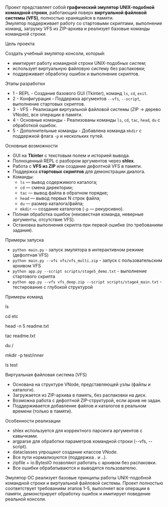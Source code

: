 Проект представляет собой **графический эмулятор UNIX-подобной командной строки**, работающий поверх **виртуальной файловой системы (VFS)**, полностью хранящейся в памяти.  
Эмулятор поддерживает работу со стартовыми скриптами, выполнение команд, загрузку VFS из ZIP-архива и реализует базовые команды командной строки.

Цель проекта

Создать учебный эмулятор консоли, который:
- имитирует работу командной строки UNIX-подобных систем;
- использует виртуальную файловую систему без распаковки;
- поддерживает обработку ошибок и выполнение скриптов.

Этапы разработки

- 1 - REPL - Создание базового GUI (Tkinter), команд `ls`, `cd`, `exit`.
- 2 - Конфигурация - Поддержка аргументов `--vfs`, `--script`, выполнение стартовых скриптов.
- 3 - VFS - Реализация виртуальной файловой системы (ZIP → дерево VNode), все операции в памяти.
- 4 - Основные команды - Реализованы команды `ls`, `cd`, `tac`, `head`, `du` с обработкой ошибок.
- 5 - Дополнительные команды - Добавлена команда `mkdir` с поддержкой флага `-p` и нескольких путей.

Основные возможности

- GUI на **Tkinter** с текстовым полем и историей вывода.  
- Полноценный REPL с разбором аргументов через **shlex**.  
- Работа с **VFS из ZIP** или создание дефолтной VFS в памяти.  
- Поддержка **стартовых скриптов** для демонстрации диалога.  
- Команды:
  - `ls` — вывод содержимого каталога;
  - `cd` — смена директории;
  - `tac` — вывод файла в обратном порядке;
  - `head` — вывод первых N строк файла;
  - `du` — размер каталога/файла;
  - `mkdir` — создание каталогов (`-p` — рекурсивно).  
- Полная обработка ошибок (неизвестная команда, неверные аргументы, отсутствие VFS).  
- Остановка выполнения скрипта при первой ошибке (по требованиям задания).


Примеры запуска

- `python main.py` - запуск эмулятора в интерактивном режиме (дефолтная VFS) 
- `python main.py --vfs vfs/vfs_multi.zip` - запуск с пользовательским архивом VFS 
- `python app.py --script scripts/stage5_demo.txt` - выполнение стартового скрипта 
- `python app.py --vfs vfs_deep.zip --script scripts/stage4_main.txt` - тестирование с глубокой структурой 

Примеры команд

ls

cd etc

head -n 5 readme.txt

tac readme.txt

du /

mkdir -p test/inner

ls test

Виртуальная файловая система (VFS)

- Основана на структуре VNode, представляющей узлы (файлы и каталоги).
- Загружается из ZIP-архива в память, без распаковки на диск.
- Возможна работа с дефолтной ZIP-структурой, если архив не задан.
- Поддерживается добавление файлов и каталогов в реальном времени (только в памяти).

Особенности реализации

- shlex используется для корректного парсинга аргументов с кавычками.
- argparse для обработки параметров командной строки (--vfs, --script).
- dataclasses упрощают создание классов VNode.
- Все пути нормализуются (поддержка . и ..).
- zipfile + io.BytesIO позволяют работать с архивом без распаковки.
- Все ошибки обрабатываются и выводятся пользователю.

Эмулятор ОС реализует базовые принципы работы UNIX-подобной командной строки и виртуальной файловой системы.
Проект полностью соответствует требованиям этапов 1–5, выполняет все операции в памяти, демонстрирует обработку ошибок и имитирует поведение реальной консоли.
